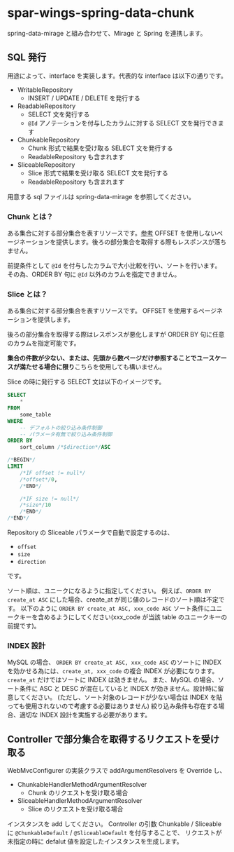 # spar-wings-spring-data-chunk

spring-data-mirage と組み合わせて、Mirage と Spring を連携します。

## SQL 発行

用途によって、interface を実装します。代表的な interface は以下の通りです。

* WritableRepository
	* INSERT / UPDATE / DELETE を発行する
* ReadableRepository
	* SELECT 文を発行する
	* `@Id` アノテーションを付与したカラムに対する SELECT 文を発行できます
* ChunkableRepository
	* Chunk 形式で結果を受け取る SELECT 文を発行する
	* ReadableRepository も含まれます
* SliceableRepository
	* Slice 形式で結果を受け取る SELECT 文を発行する
	* ReadableRepository も含まれます

用意する sql ファイルは spring-data-mirage を参照してください。

### Chunk とは？

ある集合に対する部分集合を表すリソースです。[参考](https://d1sraz2ju3uqe4.cloudfront.net/section2/example/resource/Chunk.html)
OFFSET を使用しないページネーションを提供します。後ろの部分集合を取得する際もレスポンスが落ちません。

前提条件として `@Id` を付与したカラムで大小比較を行い、ソートを行います。
その為、ORDER BY 句に `@Id` 以外のカラムを指定できません。

### Slice とは？

ある集合に対する部分集合を表すリソースです。
OFFSET を使用するページネーションを提供します。

後ろの部分集合を取得する際はレスポンスが悪化しますが ORDER BY 句に任意のカラムを指定可能です。

**集合の件数が少ない、または、先頭から数ページだけ参照することでユースケースが満たせる場合に限り**こちらを使用しても構いません。

Slice の時に発行する SELECT 文は以下のイメージです。

```sql
SELECT
	*
FROM
	some_table
WHERE
	-- デフォルトの絞り込み条件制御
	-- パラメータ有無で絞り込み条件制御
ORDER BY
	sort_column /*$direction*/ASC

/*BEGIN*/
LIMIT
	/*IF offset != null*/
	/*offset*/0,
	/*END*/

	/*IF size != null*/
	/*size*/10
	/*END*/
/*END*/
```

Repository の Sliceable パラメータで自動で設定するのは、

* `offset`
* `size`
* `direction`

です。

ソート順は、ユニークになるように指定してください。
例えば、`ORDER BY create_at ASC` にした場合、create_at が同じ値のレコードのソート順は不定です。
以下のように
`ORDER BY create_at ASC, xxx_code ASC`
ソート条件にユニークキーを含めるようにしてください(xxx_code が当該 table のユニークキーの前提です)。

### INDEX 設計

MySQL の場合、
`ORDER BY create_at ASC, xxx_code ASC`
のソートに INDEX を効かせる為には、`create_at, xxx_code` の複合 INDEX が必要になります。`create_at` だけではソートに INDEX は効きません。
また、MySQL の場合、ソート条件に ASC と DESC が混在していると INDEX が効きません。設計時に留意してください。
(ただし、ソート対象のレコードが少ない場合は INDEX を貼っても使用されないので考慮する必要はありません)
絞り込み条件も存在する場合、適切な INDEX 設計を実施する必要があります。

## Controller で部分集合を取得するリクエストを受け取る

WebMvcConfigurer の実装クラスで addArgumentResolvers を Override し、

* ChunkableHandlerMethodArgumentResolver
	* Chunk のリクエストを受け取る場合
* SliceableHandlerMethodArgumentResolver
	* Slice のリクエストを受け取る場合

インスタンスを add してください。
Controller の引数 Chunkable / Sliceable に `@ChunkableDefault` / `@SliceableDefault` を付与することで、
リクエストが未指定の時に defalut 値を設定したインスタンスを生成します。
